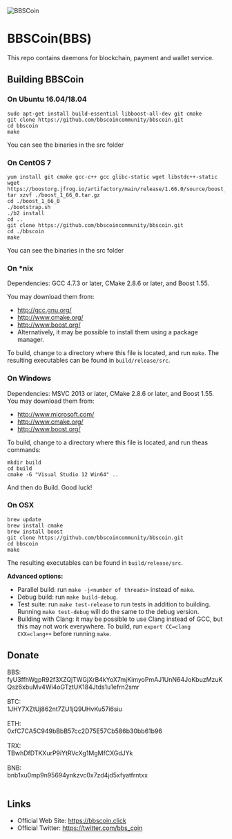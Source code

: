 ![BBSCoin](https://github.com/bbscoin/bbscoin/blob/master/logos/bbscoin.png "BBSCoin")

# BBSCoin(BBS)

This repo contains daemons for blockchain, payment and wallet service.

## Building BBSCoin 

### On Ubuntu 16.04/18.04

```
sudo apt-get install build-essential libboost-all-dev git cmake
git clone https://github.com/bbscoincommunity/bbscoin.git
cd bbscoin
make
```

You can see the binaries in the src folder

### On CentOS 7

```
yum install git cmake gcc-c++ gcc glibc-static wget libstdc++-static
wget https://boostorg.jfrog.io/artifactory/main/release/1.66.0/source/boost_1_66_0.tar.gz
tar xzvf ./boost_1_66_0.tar.gz
cd ./boost_1_66_0
./bootstrap.sh
./b2 install
cd ..
git clone https://github.com/bbscoincommunity/bbscoin.git
cd ./bbscoin
make
```

You can see the binaries in the src folder

### On *nix

Dependencies: GCC 4.7.3 or later, CMake 2.8.6 or later, and Boost 1.55.

You may download them from:

* http://gcc.gnu.org/
* http://www.cmake.org/
* http://www.boost.org/
* Alternatively, it may be possible to install them using a package manager.

To build, change to a directory where this file is located, and run `make`. The resulting executables can be found in `build/release/src`.

### On Windows
Dependencies: MSVC 2013 or later, CMake 2.8.6 or later, and Boost 1.55. You may download them from:

* http://www.microsoft.com/
* http://www.cmake.org/
* http://www.boost.org/

To build, change to a directory where this file is located, and run theas commands: 
```
mkdir build
cd build
cmake -G "Visual Studio 12 Win64" ..
```

And then do Build.
Good luck!

### On OSX
```
brew update
brew install cmake
brew install boost
git clone https://github.com/bbscoincommunity/bbscoin.git
cd bbscoin
make
```
The resulting executables can be found in `build/release/src`.

**Advanced options:**

* Parallel build: run `make -j<number of threads>` instead of `make`.
* Debug build: run `make build-debug`.
* Test suite: run `make test-release` to run tests in addition to building. Running `make test-debug` will do the same to the debug version.
* Building with Clang: it may be possible to use Clang instead of GCC, but this may not work everywhere. To build, run `export CC=clang CXX=clang++` before running `make`.

## Donate
BBS: <br>fyU3ffhWgpR92f3XZQjTWGjXrB4kYoX7mjKimyoPmAJ1UnN64JoKbuzMzuKQsz6xbuMv4Wi4oGTztUK184Jtds1u1efrn2smr <br><br>
BTC: <br>1JHY7XZtUj862nt7ZU1jQ9UHvKu57i6siu <br><br>
ETH: <br>0xfC7CA5C949bBbB57cc2D75E57Cb586b30bb61b96 <br><br>
TRX: <br>TBwhDfDTKXurP9iYtRVcXg1MgMfCXGdJYk <br><br>
BNB: <br>bnb1xu0mp9n95694ynkzvc0x7zd4jd5xfyatfrntxx <br><br>

## Links

* Official Web Site: https://bbscoin.click
* Official Twitter: https://twitter.com/bbs_coin
